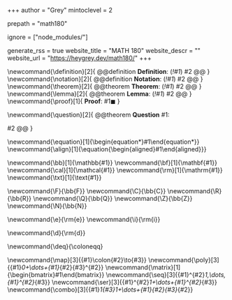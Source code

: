 <!--
Add here global page variables to use throughout your website.
-->
+++
author = "Grey"
mintoclevel = 2

prepath = "math180"

ignore = ["node_modules/"]

generate_rss = true
website_title = "MATH 180"
website_descr = ""
website_url   = "https://heygrey.dev/math180/"
+++

<!--
Add here global TeX commands to use throughout your pages.
-->
\newcommand{\definition}[2]{
  @@definition
  **Definition**: (_!#1_)
  #2
  @@
}
\newcommand{\notation}[2]{
  @@definition
  **Notation**: (_!#1_)
  #2
  @@
}
\newcommand{\theorem}[2]{
  @@theorem
  **Theorem**: (_!#1_)
  #2
  @@
}
\newcommand{\lemma}[2]{
  @@theorem
  **Lemma**: (_!#1_)
  #2
  @@
}
\newcommand{\proof}[1]{
  **Proof**:
  #1$\blacksquare$
}

\newcommand{\question}[2]{
  @@theorem
  **Question** #1:

  #2
  @@
}

\newcommand{\equation}[1]{\begin{equation*}#1\end{equation*}}
\newcommand{\align}[1]{\equation{\begin{aligned}#1\end{aligned}}}

\newcommand{\bb}[1]{\mathbb{#1}}
\newcommand{\bf}[1]{\mathbf{#1}}
\newcommand{\cal}[1]{\mathcal{#1}}
\newcommand{\rm}[1]{\mathrm{#1}}
\newcommand{\txt}[1]{\text{#1}}

\newcommand{\F}{\bb{F}}
\newcommand{\C}{\bb{C}}
\newcommand{\R}{\bb{R}}
\newcommand{\Q}{\bb{Q}}
\newcommand{\Z}{\bb{Z}}
\newcommand{\N}{\bb{N}}

\newcommand{\e}{\rm{e}}
\newcommand{\i}{\rm{i}}

\newcommand{\d}{\rm{d}}

\newcommand{\deq}{\coloneqq}

\newcommand{\map}[3]{{#1}\colon{#2}\to{#3}}
\newcommand{\poly}[3]{{#1}_0+\dots+{#1}_{#2}{#3}^{#2}}
\newcommand{\matrix}[1]{\begin{bmatrix}#1\end{bmatrix}}
\newcommand{\seq}[3]{{#1}^{#2}_1,\dots,{#1}^{#2}_{#3}}
\newcommand{\ser}[3]{{#1}^{#2}_1+\dots+{#1}^{#2}_{#3}}
\newcommand{\combo}[3]{{#1}_1{#3}_1+\dots+{#1}_{#2}{#3}_{#2}}
